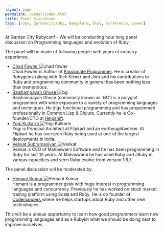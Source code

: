 ```yaml
---
layout: page
permalink: /panel/index.html
title: Panel Discussion
tags: [ruby, gardencityruby, bangalore, blog, conference, panel]
---
```


At Garden City Rubyconf - We will be conducting hour long panel discussion
on Programming languages and evolution of Ruby.

The panel will be made of following people with years of industry experience.

<ul class="panel-discussion">
  <li class="clearfix">
    <div>
      <a href="http://chadfowler.com/"> Chad Fowler </a>
      <img src="{{ site.url}}/images/panel/chad.jpg" alt="chad fowler"/>
    </div>
    <div>
       Chad Fowler is Author of <a href="http://www.amazon.com/The-Passionate-Programmer-Remarkable-Development/dp/1934356344">Passionate Programmer</a>.  He is creator of Rubygems (along with Rich Kilmer and Jim) and his contributions to Ruby and programming community in general has been nothing less than tremendous.
    </div>
  </li>

  <li class="clearfix">
    <div>    
      <a href="https://twitter.com/ghoseb"> Baishampayan Ghose </a>
      <img src="{{ site.url}}/images/panel/bg.jpg" alt="bg" />
    </div>
    <div>
Baishampayan Ghose (commonly known as `BG') is a polyglot programmer
with wide exposure to a variety of programming languages and
techniques. He digs functional programming and has programmed
professionally in Common Lisp & Clojure. Currently he is
Co-founder/CTO at <a href="http://www.helpshift.com">Helpshift</a>.
    </div>
  </li>

  <li class="clearfix">
    <div>
      <a href="http://yogikulkarni.com/"> Yogi Kulkarni </a>
      <img src="{{ site.url}}/images/panel/yogi1.jpg" alt="Yogi Kulkarni" />
    </div>
    <div>
Yogi is Principal Architect at Flipkart and an ex-thoughtworker. At Flipkart he has overseen Ruby being used at one of the largest deployments in India. 
    </div>
  </li>
  
  <li class="clearfix">
    <div>
      <a href="http://www.mahaswami.com/"> Venkat Subramaniyan </a>
      <img src="{{ site.url}}/images/panel/venkat.jpg" alt="Venkat" />
    </div>
    <div>
    Venkat is CEO of Mahaswami Software and he has been programming in Ruby for last 10 years. At Mahaswami he has used Ruby and JRuby in various capacities and seen Ruby evolve from version 1.6.7.
    </div>
  </li>
</ul>

The panel discussion will be moderated by:

<ul class="panel-discussion">
  <li class="clearfix">
    <div>
      <a href="http://twitter.com/gnufied"> Hemant Kumar </a>
      <img src="{{ site.url}}/images/panel/hemant.png" alt="Hemant Kumar" />
    </div>
    <div>
Hemant is a programmer geek with huge interest in programming languages and concurrency.
Previously he has worked on stock market trading platform using Scala and Ruby. He is
 co founder of <a href="http://codemancers.com"> Codemancers </a> where he helps startups adopt Ruby and
other new technologies.
    </div>
  </li>
</ul>

This will be a unique opportunity to learn how good programmers learn new programming languages
and as a Rubyist what we should be doing next to improve ourselves.
